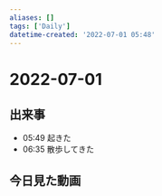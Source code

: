 ```yaml
---
aliases: []
tags: ['Daily']
datetime-created: '2022-07-01 05:48'
---
```


# 2022-07-01

## 出来事
- 05:49 起きた
- 06:35 散歩してきた
## 今日見た動画